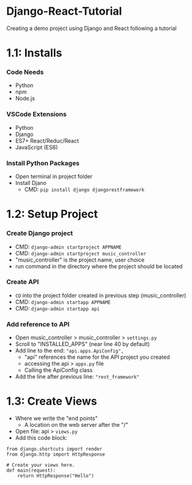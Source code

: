 # Django-React-Tutorial
Creating a demo project using Django and React following a tutorial

# 1.1: Installs

### Code Needs

- Python
- npm
- Node.js

### VSCode Extensions

- Python
- Django
- ES7+ React/Reduc/React
- JavaScript (ES6)

### Install Python Packages

- Open terminal in project folder
- Install Djano
    - CMD: `pip install django djangorestframework`

# 1.2: Setup Project

### Create Django project

- CMD: `django-admin startproject APPNAME`
- CMD: `django-admin startproject music_controller`
- "music_controller" is the project name, user choice
- run command in the directory where the project should be located

### Create API

- `CD` into the project folder created in previous step (music_controller)
- CMD: `django-admin startapp APPNAME`
- CMD: `django-admin startapp api`

### Add reference to API

- Open music_controller > music_controller > `settings.py`
- Scroll to "INSTALLED_APPS" (near line 40 by default)
- Add line to the end: `"api.apps.ApiConfig",`
  - "api" references the name for the API project you created
  - accessing the api > `apps.py` file
  - Calling the ApiConfig class
- Add the line after previous line: `"rest_framework"`

# 1.3: Create Views

- Where we write the "end points"
  - A location on the web server after the "/"
- Open file: api > `views.py`
- Add this code block:
```
from django.shortcuts import render
from django.http import HttpResponse

# Create your views here.
def main(request):
    return HttpResponse("Hello")
```


